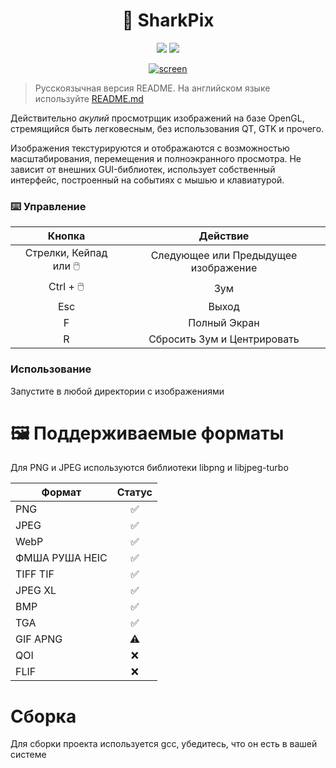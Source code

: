 <h1 align=center>🦈 SharkPix</h1>

<p align=center>
 <a href=""><img src="https://img.shields.io/badge/буль-буль-blue"></a>
 <a href=""><img src="https://img.shields.io/badge/РАННЯЯ%20АЛЬФА!-880808"></a>
</p>

<p align=center>
 <a href=""><img src="https://i.ibb.co/YTQHgd4D/screen.png" alt="screen" border="0"></a>
</p>

> Русскоязычная версия README. На английском языке используйте [README.md](README.md)

Действительно *акулий* просмотрщик изображений на базе OpenGL, стремящийся быть легковесным, без использования QT, GTK и прочего.

Изображения текстурируются и отображаются с возможностью масштабирования, перемещения и полноэкранного просмотра. Не зависит от внешних GUI-библиотек, использует собственный интерфейс, построенный на событиях с мышью и клавиатурой.

### ⌨️ Управление
Кнопка | Действие
:-------------:| :------------:
 Стрелки, Кейпад или 🖱️ | Следующее или Предыдущее изображение
 Ctrl + 🖱️ | Зум
 Esc | Выход
 F | Полный Экран
 R | Сбросить Зум и Центрировать

### Использование
Запустите в любой директории с изображениями

# 🖼️ Поддерживаемые форматы

Для PNG и JPEG используются библиотеки libpng и libjpeg-turbo

Формат  | Статус
------------- | :-------------:
PNG  | ✅
JPEG | ✅
WebP | ✅
ФМША РУША HEIC| ✅
TIFF TIF| ✅
JPEG XL | ✅
BMP | ✅
TGA | ✅
GIF APNG | ⚠️
QOI | ❌
FLIF | ❌

# Сборка

Для сборки проекта используется gcc, убедитесь, что он есть в вашей системе
